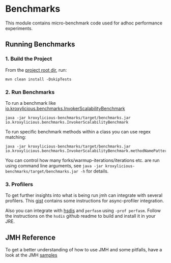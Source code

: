 # Benchmarks

This module contains micro-benchmark code used for adhoc performance experiments.

## Running Benchmarks

### 1. Build the Project

From the [project root dir](..), run:

```shell
mvn clean install -DskipTests
```

### 2. Run Benchmarks

To run a benchmark like [io.kroxylicious.benchmarks.InvokerScalabilityBenchmark](src/main/java/io/kroxylicious/benchmarks/InvokerScalabilityBenchmark.java)
```shell
java -jar kroxylicious-benchmarks/target/benchmarks.jar io.kroxylicious.benchmarks.InvokerScalabilityBenchmark
```

To run specific benchmark methods within a class you can use regex matching:
```shell
java -jar kroxylicious-benchmarks/target/benchmarks.jar io.kroxylicious.benchmarks.InvokerScalabilityBenchmark.methodNamePattern
```

You can control how many forks/warmup-iterations/iterations etc. are run using command line arguments, see 
`java -jar kroxylicious-benchmarks/target/benchmarks.jar -h` for details.

### 3. Profilers

To get further insights into what is being run jmh can integrate with several profilers. This [gist](https://gist.github.com/markrmiller/a04f5c734fad879f688123bc312c21af#file-jmh-profilers-md)
contains some instructions for async-profiler integration.

Also you can integrate with [hsdis](https://github.com/liuzhengyang/hsdis) and `perfasm` using `-prof perfasm`. Follow the instructions on the `hsdis` github readme to build and install it in your JRE.

## JMH Reference

To get a better understanding of how to use JMH and some pitfalls, have a look at the JMH [samples](https://github.com/openjdk/jmh/tree/master/jmh-samples/src/main/java/org/openjdk/jmh/samples)
